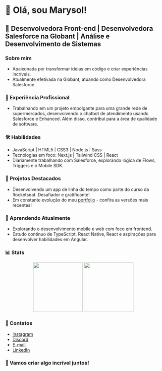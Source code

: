 # 👋 Olá, sou Marysol!

## 🚀 Desenvolvedora Front-end | Desenvolvedora Salesforce na Globant | Análise e Desenvolvimento de Sistemas

### Sobre mim
- Apaixonada por transformar ideias em código e criar experiências incríveis.
- Atualmente efetivada na Globant, atuando como Desenvolvedora Salesforce.

### 💼 Experiência Profissional
- Trabalhando em um projeto empolgante para uma grande rede de supermercados, desenvolvendo o chatbot de atendimento usando Salesforce e Enhanced. Além disso, contribuí para a área de qualidade de software.

### 🛠️ Habilidades
- JavaScript | HTML5 | CSS3 | Node.js | Sass
- Tecnologias em foco: Next.js | Tailwind CSS | React
- Diariamente trabalhando com Salesforce, explorando lógica de Flows, Triggers e o Mobile SDK.

### 🚀 Projetos Destacados
- Desenvolvendo um app de linha do tempo como parte do curso da Rocketseat. Desafiador e gratificante!
- Em constante evolução do meu [portfolio](seu_link_portfolio) - confira as versões mais recentes!

### 🌱 Aprendendo Atualmente
- Explorando o desenvolvimento mobile e web com foco em frontend.
- Estudo contínuo de TypeScript, React Native, React e aspirações para desenvolver habilidades em Angular.

### 📊 Stats
<div align="center">
  <img height="160em" src="https://github-readme-stats.vercel.app/api?username=MarysolHelena&show_icons=true&theme=synthwave&include_all_commits=true&count_private=true"/>
  <img height="160em" src="https://github-readme-stats.vercel.app/api/top-langs/?username=MarysolHelena&layout=compact&langs_count=7&theme=synthwave"/>
</div>

### 🌈 Contatos
- [Instagram](https://www.instagram.com/helenagstark/)
- [Discord](https://discord.com/channels/@me)
- [E-mail](mailto:marysolgomesm@gmail.com)
- [LinkedIn](https://www.linkedin.com/in/maysol-helena-mattosinho-867ba1bb/)

### 🚀 Vamos criar algo incrível juntos!

